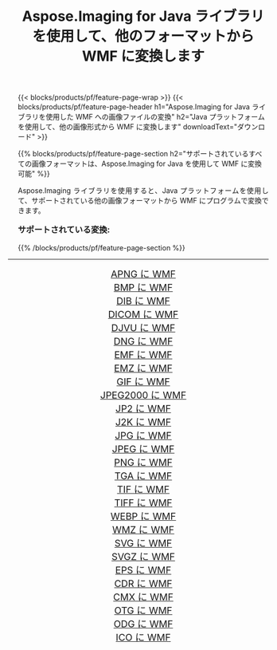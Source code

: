 ﻿---
title: Aspose.Imaging for Java ライブラリを使用して、他のフォーマットから WMF に変換します 
weight: 3920
url: /ja/java/conversion/to/wmf/ 
lang: ja
langdirlevel: 2
locales: zh-hans,ja,it,ru,de,es,fr,nl,id,lt,pl,pt,vi,tr,ko,zh-hant,ar,hi,th,sv,cs,uk,he
description: Aspose.Imaging を使用すると、Java を使用して他のフォーマットから WMF に変換できます。
---

{{< blocks/products/pf/feature-page-wrap >}}
{{< blocks/products/pf/feature-page-header h1="Aspose.Imaging for Java ライブラリを使用した WMF への画像ファイルの変換" h2="Java プラットフォームを使用して、他の画像形式から WMF に変換します" downloadText="ダウンロード" >}}


{{% blocks/products/pf/feature-page-section  h2="サポートされているすべての画像フォーマットは、Aspose.Imaging for Java を使用して WMF に変換可能" %}}
<p align=justify>Aspose.Imaging ライブラリを使用すると、Java プラットフォームを使用して、サポートされている他の画像フォーマットから WMF にプログラムで変換できます。</p>
<h3 style="margin-top:16px;">
サポートされている変換:
</h3>
{{% /blocks/products/pf/feature-page-section %}}
<div class="container-fluid productfamilypage bg-gray">
    <div class="convertypes bg-gray agp-content section">
        <div class="container">
		<hr style="margin-left:-20px;"/>
		<div class="row other-converters" style="gap: 10px;font-size: 19px;text-align:center;">
		    <div class='col-md-3 other-converter remove-lp remove-rp'><a href="/imaging/ja/java/conversion/apng-to-wmf/" style="padding:15px;">APNG に WMF</a></div>
<div class='col-md-3 other-converter remove-lp remove-rp'><a href="/imaging/ja/java/conversion/bmp-to-wmf/" style="padding:15px;">BMP に WMF</a></div>
<div class='col-md-3 other-converter remove-lp remove-rp'><a href="/imaging/ja/java/conversion/dib-to-wmf/" style="padding:15px;">DIB に WMF</a></div>
<div class='col-md-3 other-converter remove-lp remove-rp'><a href="/imaging/ja/java/conversion/dicom-to-wmf/" style="padding:15px;">DICOM に WMF</a></div>
<div class='col-md-3 other-converter remove-lp remove-rp'><a href="/imaging/ja/java/conversion/djvu-to-wmf/" style="padding:15px;">DJVU に WMF</a></div>
<div class='col-md-3 other-converter remove-lp remove-rp'><a href="/imaging/ja/java/conversion/dng-to-wmf/" style="padding:15px;">DNG に WMF</a></div>
<div class='col-md-3 other-converter remove-lp remove-rp'><a href="/imaging/ja/java/conversion/emf-to-wmf/" style="padding:15px;">EMF に WMF</a></div>
<div class='col-md-3 other-converter remove-lp remove-rp'><a href="/imaging/ja/java/conversion/emz-to-wmf/" style="padding:15px;">EMZ に WMF</a></div>
<div class='col-md-3 other-converter remove-lp remove-rp'><a href="/imaging/ja/java/conversion/gif-to-wmf/" style="padding:15px;">GIF に WMF</a></div>
<div class='col-md-3 other-converter remove-lp remove-rp'><a href="/imaging/ja/java/conversion/jpeg2000-to-wmf/" style="padding:15px;">JPEG2000 に WMF</a></div>
<div class='col-md-3 other-converter remove-lp remove-rp'><a href="/imaging/ja/java/conversion/jp2-to-wmf/" style="padding:15px;">JP2 に WMF</a></div>
<div class='col-md-3 other-converter remove-lp remove-rp'><a href="/imaging/ja/java/conversion/j2k-to-wmf/" style="padding:15px;">J2K に WMF</a></div>
<div class='col-md-3 other-converter remove-lp remove-rp'><a href="/imaging/ja/java/conversion/jpg-to-wmf/" style="padding:15px;">JPG に WMF</a></div>
<div class='col-md-3 other-converter remove-lp remove-rp'><a href="/imaging/ja/java/conversion/jpeg-to-wmf/" style="padding:15px;">JPEG に WMF</a></div>
<div class='col-md-3 other-converter remove-lp remove-rp'><a href="/imaging/ja/java/conversion/png-to-wmf/" style="padding:15px;">PNG に WMF</a></div>
<div class='col-md-3 other-converter remove-lp remove-rp'><a href="/imaging/ja/java/conversion/tga-to-wmf/" style="padding:15px;">TGA に WMF</a></div>
<div class='col-md-3 other-converter remove-lp remove-rp'><a href="/imaging/ja/java/conversion/tif-to-wmf/" style="padding:15px;">TIF に WMF</a></div>
<div class='col-md-3 other-converter remove-lp remove-rp'><a href="/imaging/ja/java/conversion/tiff-to-wmf/" style="padding:15px;">TIFF に WMF</a></div>
<div class='col-md-3 other-converter remove-lp remove-rp'><a href="/imaging/ja/java/conversion/webp-to-wmf/" style="padding:15px;">WEBP に WMF</a></div>
<div class='col-md-3 other-converter remove-lp remove-rp'><a href="/imaging/ja/java/conversion/wmz-to-wmf/" style="padding:15px;">WMZ に WMF</a></div>
<div class='col-md-3 other-converter remove-lp remove-rp'><a href="/imaging/ja/java/conversion/svg-to-wmf/" style="padding:15px;">SVG に WMF</a></div>
<div class='col-md-3 other-converter remove-lp remove-rp'><a href="/imaging/ja/java/conversion/svgz-to-wmf/" style="padding:15px;">SVGZ に WMF</a></div>
<div class='col-md-3 other-converter remove-lp remove-rp'><a href="/imaging/ja/java/conversion/eps-to-wmf/" style="padding:15px;">EPS に WMF</a></div>
<div class='col-md-3 other-converter remove-lp remove-rp'><a href="/imaging/ja/java/conversion/cdr-to-wmf/" style="padding:15px;">CDR に WMF</a></div>
<div class='col-md-3 other-converter remove-lp remove-rp'><a href="/imaging/ja/java/conversion/cmx-to-wmf/" style="padding:15px;">CMX に WMF</a></div>
<div class='col-md-3 other-converter remove-lp remove-rp'><a href="/imaging/ja/java/conversion/otg-to-wmf/" style="padding:15px;">OTG に WMF</a></div>
<div class='col-md-3 other-converter remove-lp remove-rp'><a href="/imaging/ja/java/conversion/odg-to-wmf/" style="padding:15px;">ODG に WMF</a></div>
<div class='col-md-3 other-converter remove-lp remove-rp'><a href="/imaging/ja/java/conversion/ico-to-wmf/" style="padding:15px;">ICO に WMF</a></div>
                </div>
        </div>
    </div>
</div>
<br/>

